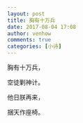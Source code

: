 ```yaml
---
layout: post
title: 胸有十万兵
date: 2017-08-04 17:08
author: venhow
comments: true
categories: [小诗]
---
```

胸有十万兵，

空徒剿神计。

他日朕再来，

捆天作座椅。

